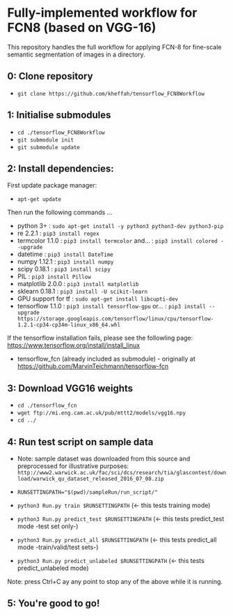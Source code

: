 # Fully-implemented workflow for FCN8 (based on VGG-16)

This repository handles the full workflow for applying FCN-8 for fine-scale semantic segmentation of images in a directory.

## 0: Clone repository

* `git clone https://github.com/kheffah/tensorflow_FCN8Workflow`

## 1: Initialise submodules

* `cd ./tensorflow_FCN8Workflow`
* `git submodule init`
* `git submodule update`

## 2: Install dependencies:

First update package manager: 

* `apt-get update`

Then run the following commands ...

* python 3+                 : `sudo apt-get install -y python3 python3-dev python3-pip`
* re 2.2.1                  : `pip3 install regex`
* termcolor 1.1.0           : `pip3 install termcolor`
                     and... : `pip3 install colored --upgrade`
* datetime                  : `pip3 install DateTime`
* numpy 1.12.1              : `pip3 install numpy`
* scipy 0.18.1              : `pip3 install scipy`
* PIL                       : `pip3 install Pillow`
* matplotlib 2.0.0          : `pip3 install matplotlib`
* sklearn 0.18.1            : `pip3 install -U scikit-learn`
* GPU support for tf        : `sudo apt-get install libcupti-dev`
* tensorflow 1.1.0          : `pip3 install tensorflow-gpu`
                      or... : `pip3 install --upgrade  https://storage.googleapis.com/tensorflow/linux/cpu/tensorflow-1.2.1-cp34-cp34m-linux_x86_64.whl`

If the tensorflow installation fails, please see the followling page: https://www.tensorflow.org/install/install_linux

* tensorflow_fcn (already included as submodule) - originally at https://github.com/MarvinTeichmann/tensorflow-fcn

## 3: Download VGG16 weights

* `cd ./tensorflow_fcn`
* `wget ftp://mi.eng.cam.ac.uk/pub/mttt2/models/vgg16.npy`
* `cd ../`

## 4: Run test script on sample data

* Note: sample dataset was downloaded from this source and preprocessed for illustrative purposes: `http://www2.warwick.ac.uk/fac/sci/dcs/research/tia/glascontest/download/warwick_qu_dataset_released_2016_07_08.zip`

* `RUNSETTINGPATH="$(pwd)/sampleRun/run_script/"`
* `python3 Run.py train $RUNSETTINGPATH` (<- this tests training mode)
* `python3 Run.py predict_test $RUNSETTINGPATH` (<- this tests predict_test mode -test set only-)
* `python3 Run.py predict_all $RUNSETTINGPATH` (<- this tests predict_all mode -train/valid/test sets-)
* `python3 Run.py predict_unlabeled $RUNSETTINGPATH` (<- this tests predict_unlabeled mode)

Note: press Ctrl+C ay any point to stop any of the above while it is running.

## 5: You're good to go!
